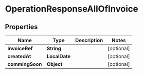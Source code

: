 

# OperationResponseAllOfInvoice


## Properties

| Name | Type | Description | Notes |
|------------ | ------------- | ------------- | -------------|
|**invoiceRef** | **String** |  |  [optional] |
|**createdAt** | **LocalDate** |  |  [optional] |
|**commingSoon** | **Object** |  |  [optional] |



